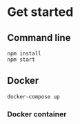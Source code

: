 # Get started

## Command line

```
npm install
npm start
```

## Docker

`docker-compose up`

### Docker container 